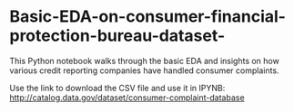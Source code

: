 # Basic-EDA-on-consumer-financial-protection-bureau-dataset-
This Python notebook walks through the basic EDA and insights on how various credit reporting companies have handled consumer complaints. 

Use the link to download the CSV file and use it in IPYNB:  http://catalog.data.gov/dataset/consumer-complaint-database
